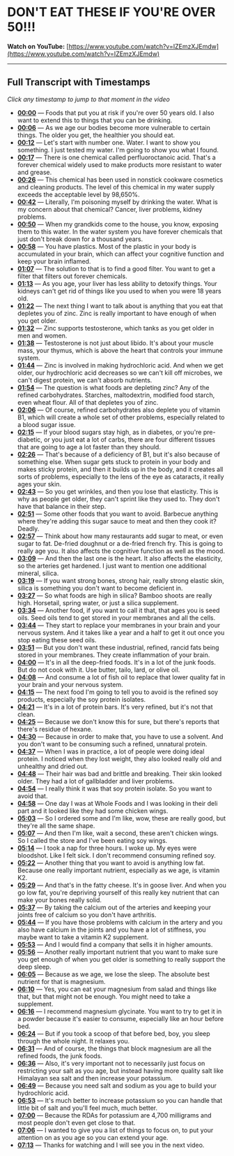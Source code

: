 # DON'T EAT THESE IF YOU'RE OVER 50!!!

**Watch on YouTube:** [https://www.youtube.com/watch?v=IZEmzXJEmdw](https://www.youtube.com/watch?v=IZEmzXJEmdw)

---

## Full Transcript with Timestamps

*Click any timestamp to jump to that moment in the video*

- **[00:00](https://www.youtube.com/watch?v=IZEmzXJEmdw&t=0s)** — Foods that put you at risk if you're over 50 years old. I also want to extend this to things that you can be drinking.
- **[00:06](https://www.youtube.com/watch?v=IZEmzXJEmdw&t=6s)** — As we age our bodies become more vulnerable to certain things. The older you get, the healthier you should eat.
- **[00:12](https://www.youtube.com/watch?v=IZEmzXJEmdw&t=12s)** — Let's start with number one. Water. I want to show you something. I just tested my water. I'm going to show you what I found.
- **[00:17](https://www.youtube.com/watch?v=IZEmzXJEmdw&t=17s)** — There is one chemical called perfluoroctanoic acid. That's a forever chemical widely used to make products more resistant to water and grease.
- **[00:26](https://www.youtube.com/watch?v=IZEmzXJEmdw&t=26s)** — This chemical has been used in nonstick cookware cosmetics and cleaning products. The level of this chemical in my water supply exceeds the acceptable level by 98,650%.
- **[00:42](https://www.youtube.com/watch?v=IZEmzXJEmdw&t=42s)** — Literally, I'm poisoning myself by drinking the water. What is my concern about that chemical? Cancer, liver problems, kidney problems.
- **[00:50](https://www.youtube.com/watch?v=IZEmzXJEmdw&t=50s)** — When my grandkids come to the house, you know, exposing them to this water. In the water system you have forever chemicals that just don't break down for a thousand years.
- **[00:58](https://www.youtube.com/watch?v=IZEmzXJEmdw&t=58s)** — You have plastics. Most of the plastic in your body is accumulated in your brain, which can affect your cognitive function and keep your brain inflamed.
- **[01:07](https://www.youtube.com/watch?v=IZEmzXJEmdw&t=67s)** — The solution to that is to find a good filter. You want to get a filter that filters out forever chemicals.
- **[01:13](https://www.youtube.com/watch?v=IZEmzXJEmdw&t=73s)** — As you age, your liver has less ability to detoxify things. Your kidneys can't get rid of things like you used to when you were 18 years old.
- **[01:22](https://www.youtube.com/watch?v=IZEmzXJEmdw&t=82s)** — The next thing I want to talk about is anything that you eat that depletes you of zinc. Zinc is really important to have enough of when you get older.
- **[01:32](https://www.youtube.com/watch?v=IZEmzXJEmdw&t=92s)** — Zinc supports testosterone, which tanks as you get older in men and women.
- **[01:38](https://www.youtube.com/watch?v=IZEmzXJEmdw&t=98s)** — Testosterone is not just about libido. It's about your muscle mass, your thymus, which is above the heart that controls your immune system.
- **[01:44](https://www.youtube.com/watch?v=IZEmzXJEmdw&t=104s)** — Zinc is involved in making hydrochloric acid. And when we get older, our hydrochloric acid decreases so we can't kill off microbes, we can't digest protein, we can't absorb nutrients.
- **[01:54](https://www.youtube.com/watch?v=IZEmzXJEmdw&t=114s)** — The question is what foods are depleting zinc? Any of the refined carbohydrates. Starches, maltodextrin, modified food starch, even wheat flour. All of that depletes you of zinc.
- **[02:06](https://www.youtube.com/watch?v=IZEmzXJEmdw&t=126s)** — Of course, refined carbohydrates also deplete you of vitamin B1, which will create a whole set of other problems, especially related to a blood sugar issue.
- **[02:15](https://www.youtube.com/watch?v=IZEmzXJEmdw&t=135s)** — If your blood sugars stay high, as in diabetes, or you're pre-diabetic, or you just eat a lot of carbs, there are four different tissues that are going to age a lot faster than they should.
- **[02:26](https://www.youtube.com/watch?v=IZEmzXJEmdw&t=146s)** — That's because of a deficiency of B1, but it's also because of something else. When sugar gets stuck to protein in your body and makes sticky protein, and then it builds up in the body, and it creates all sorts of problems, especially to the lens of the eye as cataracts, it really ages your skin.
- **[02:43](https://www.youtube.com/watch?v=IZEmzXJEmdw&t=163s)** — So you get wrinkles, and then you lose that elasticity. This is why as people get older, they can't sprint like they used to. They don't have that balance in their step.
- **[02:51](https://www.youtube.com/watch?v=IZEmzXJEmdw&t=171s)** — Some other foods that you want to avoid. Barbecue anything where they're adding this sugar sauce to meat and then they cook it? Deadly.
- **[02:57](https://www.youtube.com/watch?v=IZEmzXJEmdw&t=177s)** — Think about how many restaurants add sugar to meat, or even sugar to fat. De-fried doughnut or a de-fried french fry. This is going to really age you. It also affects the cognitive function as well as the mood.
- **[03:09](https://www.youtube.com/watch?v=IZEmzXJEmdw&t=189s)** — And then the last one is the heart. It also affects the elasticity, so the arteries get hardened. I just want to mention one additional mineral, silica.
- **[03:19](https://www.youtube.com/watch?v=IZEmzXJEmdw&t=199s)** — If you want strong bones, strong hair, really strong elastic skin, silica is something you don't want to become deficient in.
- **[03:27](https://www.youtube.com/watch?v=IZEmzXJEmdw&t=207s)** — So what foods are high in silica? Bamboo shoots are really high. Horsetail, spring water, or just a silica supplement.
- **[03:34](https://www.youtube.com/watch?v=IZEmzXJEmdw&t=214s)** — Another food, if you want to call it that, that ages you is seed oils. Seed oils tend to get stored in your membranes and all the cells.
- **[03:44](https://www.youtube.com/watch?v=IZEmzXJEmdw&t=224s)** — They start to replace your membranes in your brain and your nervous system. And it takes like a year and a half to get it out once you stop eating these seed oils.
- **[03:51](https://www.youtube.com/watch?v=IZEmzXJEmdw&t=231s)** — But you don't want these industrial, refined, rancid fats being stored in your membranes. They create inflammation of your brain.
- **[04:00](https://www.youtube.com/watch?v=IZEmzXJEmdw&t=240s)** — It's in all the deep-fried foods. It's in a lot of the junk foods. But do not cook with it. Use butter, tailo, lard, or olive oil.
- **[04:08](https://www.youtube.com/watch?v=IZEmzXJEmdw&t=248s)** — And consume a lot of fish oil to replace that lower quality fat in your brain and your nervous system.
- **[04:15](https://www.youtube.com/watch?v=IZEmzXJEmdw&t=255s)** — The next food I'm going to tell you to avoid is the refined soy products, especially the soy protein isolates.
- **[04:21](https://www.youtube.com/watch?v=IZEmzXJEmdw&t=261s)** — It's in a lot of protein bars. It's very refined, but it's not that clean.
- **[04:25](https://www.youtube.com/watch?v=IZEmzXJEmdw&t=265s)** — Because we don't know this for sure, but there's reports that there's residue of hexane.
- **[04:30](https://www.youtube.com/watch?v=IZEmzXJEmdw&t=270s)** — Because in order to make that, you have to use a solvent. And you don't want to be consuming such a refined, unnatural protein.
- **[04:37](https://www.youtube.com/watch?v=IZEmzXJEmdw&t=277s)** — When I was in practice, a lot of people were doing ideal protein. I noticed when they lost weight, they also looked really old and unhealthy and dried out.
- **[04:48](https://www.youtube.com/watch?v=IZEmzXJEmdw&t=288s)** — Their hair was bad and brittle and breaking. Their skin looked older. They had a lot of gallbladder and liver problems.
- **[04:54](https://www.youtube.com/watch?v=IZEmzXJEmdw&t=294s)** — I really think it was that soy protein isolate. So you want to avoid that.
- **[04:58](https://www.youtube.com/watch?v=IZEmzXJEmdw&t=298s)** — One day I was at Whole Foods and I was looking in their deli part and it looked like they had some chicken wings.
- **[05:03](https://www.youtube.com/watch?v=IZEmzXJEmdw&t=303s)** — So I ordered some and I'm like, wow, these are really good, but they're all the same shape.
- **[05:07](https://www.youtube.com/watch?v=IZEmzXJEmdw&t=307s)** — And then I'm like, wait a second, these aren't chicken wings. So I called the store and I've been eating soy wings.
- **[05:14](https://www.youtube.com/watch?v=IZEmzXJEmdw&t=314s)** — I took a nap for three hours. I woke up. My eyes were bloodshot. Like I felt sick. I don't recommend consuming refined soy.
- **[05:22](https://www.youtube.com/watch?v=IZEmzXJEmdw&t=322s)** — Another thing that you want to avoid is anything low fat. Because one really important nutrient, especially as we age, is vitamin K2.
- **[05:29](https://www.youtube.com/watch?v=IZEmzXJEmdw&t=329s)** — And that's in the fatty cheese. It's in goose liver. And when you go low fat, you're depriving yourself of this really key nutrient that can make your bones really solid.
- **[05:37](https://www.youtube.com/watch?v=IZEmzXJEmdw&t=337s)** — By taking the calcium out of the arteries and keeping your joints free of calcium so you don't have arthritis.
- **[05:44](https://www.youtube.com/watch?v=IZEmzXJEmdw&t=344s)** — If you have those problems with calcium in the artery and you also have calcium in the joints and you have a lot of stiffness, you maybe want to take a vitamin K2 supplement.
- **[05:53](https://www.youtube.com/watch?v=IZEmzXJEmdw&t=353s)** — And I would find a company that sells it in higher amounts.
- **[05:56](https://www.youtube.com/watch?v=IZEmzXJEmdw&t=356s)** — Another really important nutrient that you want to make sure you get enough of when you get older is something to really support the deep sleep.
- **[06:05](https://www.youtube.com/watch?v=IZEmzXJEmdw&t=365s)** — Because as we age, we lose the sleep. The absolute best nutrient for that is magnesium.
- **[06:10](https://www.youtube.com/watch?v=IZEmzXJEmdw&t=370s)** — Yes, you can eat your magnesium from salad and things like that, but that might not be enough. You might need to take a supplement.
- **[06:16](https://www.youtube.com/watch?v=IZEmzXJEmdw&t=376s)** — I recommend magnesium glycinate. You want to try to get it in a powder because it's easier to consume, especially like an hour before bed.
- **[06:24](https://www.youtube.com/watch?v=IZEmzXJEmdw&t=384s)** — But if you took a scoop of that before bed, boy, you sleep through the whole night. It relaxes you.
- **[06:31](https://www.youtube.com/watch?v=IZEmzXJEmdw&t=391s)** — And of course, the things that block magnesium are all the refined foods, the junk foods.
- **[06:36](https://www.youtube.com/watch?v=IZEmzXJEmdw&t=396s)** — Also, it's very important not to necessarily just focus on restricting your salt as you age, but instead having more quality salt like Himalayan sea salt and then increase your potassium.
- **[06:49](https://www.youtube.com/watch?v=IZEmzXJEmdw&t=409s)** — Because you need salt and sodium as you age to build your hydrochloric acid.
- **[06:53](https://www.youtube.com/watch?v=IZEmzXJEmdw&t=413s)** — It's much better to increase potassium so you can handle that little bit of salt and you'll feel much, much better.
- **[07:00](https://www.youtube.com/watch?v=IZEmzXJEmdw&t=420s)** — Because the RDAs for potassium are 4,700 milligrams and most people don't even get close to that.
- **[07:06](https://www.youtube.com/watch?v=IZEmzXJEmdw&t=426s)** — I wanted to give you a list of things to focus on, to put your attention on as you age so you can extend your age.
- **[07:13](https://www.youtube.com/watch?v=IZEmzXJEmdw&t=433s)** — Thanks for watching and I will see you in the next video.
